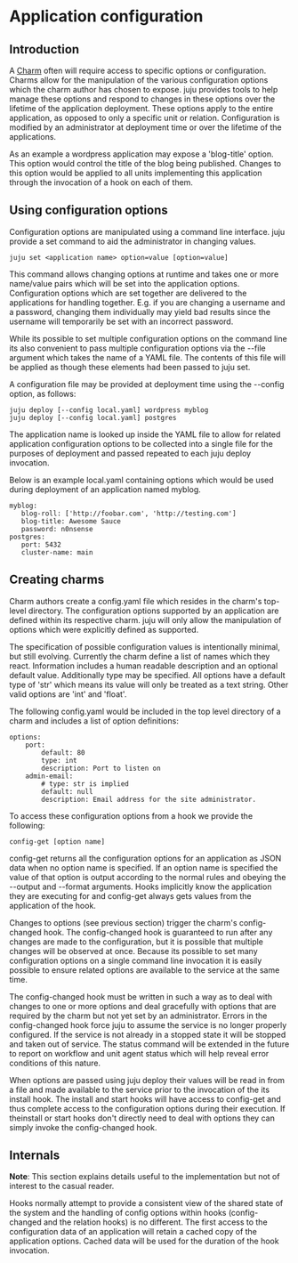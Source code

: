 # Application configuration

## Introduction

A [Charm](./charms.html) often will require access to specific options or
configuration. Charms allow for the manipulation of the various configuration
options which the charm author has chosen to expose. juju provides tools to
help manage these options and respond to changes in these options over the
lifetime of the application deployment. These options apply to the entire
application, as opposed to only a specific unit or relation. Configuration is
modified by an administrator at deployment time or over the lifetime of the
applications.

As an example a wordpress application may expose a 'blog-title' option. This option
would control the title of the blog being published. Changes to this option
would be applied to all units implementing this application through the invocation
of a hook on each of them.

## Using configuration options

Configuration options are manipulated using a command line interface. juju
provide a set command to aid the administrator in changing values.

    juju set <application name> option=value [option=value]

This command allows changing options at runtime and takes one or more
name/value pairs which will be set into the application options. Configuration
options which are set together are delivered to the applications for handling
together. E.g. if you are changing a username and a password, changing them
individually may yield bad results since the username will temporarily be set
with an incorrect password.

While its possible to set multiple configuration options on the command line
its also convenient to pass multiple configuration options via the --file
argument which takes the name of a YAML file. The contents of this file will
be applied as though these elements had been passed to juju set.

A configuration file may be provided at deployment time using the --config
option, as follows:

    juju deploy [--config local.yaml] wordpress myblog
    juju deploy [--config local.yaml] postgres

The application name is looked up inside the YAML file to allow for related
application configuration options to be collected into a single file for the
purposes of deployment and passed repeated to each juju deploy invocation.

Below is an example local.yaml containing options which would be used during
deployment of an application named myblog.

    myblog:
       blog-roll: ['http://foobar.com', 'http://testing.com']
       blog-title: Awesome Sauce
       password: n0nsense
    postgres:
       port: 5432
       cluster-name: main

## Creating charms

Charm authors create a config.yaml file which resides in the charm's top-level
directory. The configuration options supported by an application are defined
within its respective charm. juju will only allow the manipulation of options
which were explicitly defined as supported.

The specification of possible configuration values is intentionally minimal,
but still evolving. Currently the charm define a list of names which they
react. Information includes a human readable description and an optional
default value. Additionally type may be specified. All options have a default
type of 'str' which means its value will only be treated as a text
string. Other valid options are 'int' and 'float'.

The following config.yaml would be included in the top level directory of a
charm and includes a list of option definitions:

    options:
        port:
            default: 80
            type: int
            description: Port to listen on
        admin-email:
            # type: str is implied
            default: null
            description: Email address for the site administrator.

To access these configuration options from a hook we provide the following:

    config-get [option name]

config-get returns all the configuration options for an application as JSON data
when no option name is specified. If an option name is specified the value of
that option is output according to the normal rules and obeying the --output
and --format arguments. Hooks implicitly know the application they are
executing for and config-get always gets values from the application of the
hook.

Changes to options (see previous section) trigger the charm's config-changed
hook. The config-changed hook is guaranteed to run after any changes are made
to the configuration, but it is possible that multiple changes will be
observed at once. Because its possible to set many configuration options on a
single command line invocation it is easily possible to ensure related options
are available to the service at the same time.

The config-changed hook must be written in such a way as to deal with changes
to one or more options and deal gracefully with options that are required by
the charm but not yet set by an administrator. Errors in the config-changed
hook force juju to assume the service is no longer properly configured. If the
service is not already in a stopped state it will be stopped and taken out of
service. The status command will be extended in the future to report on
workflow and unit agent status which will help reveal error conditions of this
nature.

When options are passed using juju deploy their values will be read in from a
file and made available to the service prior to the invocation of the its
install hook. The install and start hooks will have access to config-get and
thus complete access to the configuration options during their execution. If
theinstall or start hooks don't directly need to deal with options they can
simply invoke the config-changed hook.

## Internals

**Note**: This section explains details useful to the implementation but not
  of interest to the casual reader.

Hooks normally attempt to provide a consistent view of the shared state of the
system and the handling of config options within hooks (config-changed and the
relation hooks) is no different. The first access to the configuration data of
an application will retain a cached copy of the application options. Cached
data will be used for the duration of the hook invocation.
